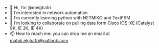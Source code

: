 - 👋 Hi, I’m @melghafri
- 👀 I’m interested in network automation
- 🌱 I’m currently learning python with NETMIKO and TextFSM
- 💞️ I’m looking to collaborate on pulling data form Cisco IOS-XE (Catalyst 9K, IE 3K, IE 4K)
- 📫 How to reach me: you can drop me an email at mahdi.elghafri@outlook.com

<!---
melghafri/melghafri is a ✨ special ✨ repository because its `README.md` (this file) appears on your GitHub profile.
You can click the Preview link to take a look at your changes.
--->
